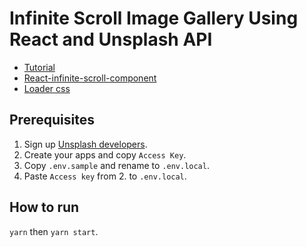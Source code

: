 # Infinite Scroll Image Gallery Using React and Unsplash API

- [Tutorial](https://www.youtube.com/watch?v=uFuOPlOk0sQ)
- [React-infinite-scroll-component](https://www.npmjs.com/package/react-infinite-scroll-component)
- [Loader css](https://loading.io/css)

## Prerequisites 
1. Sign up [Unsplash developers](https://unsplash.com/developers).
2. Create your apps and copy `Access Key`.
3. Copy `.env.sample` and rename to `.env.local`.
4. Paste `Access key` from 2. to `.env.local`.


## How to run 
`yarn` then `yarn start`.

